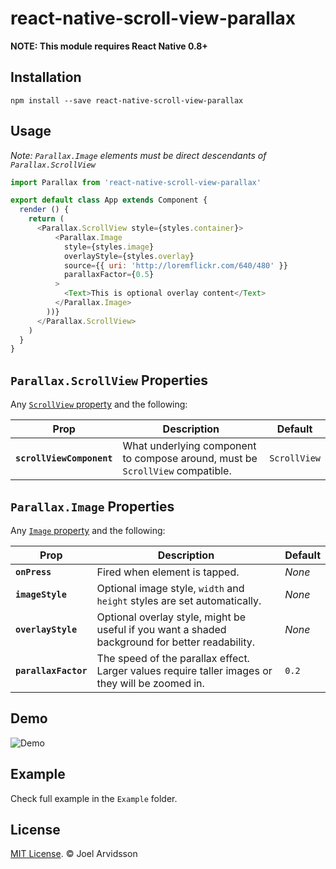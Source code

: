 # react-native-scroll-view-parallax

**NOTE: This module requires React Native 0.8+**

## Installation

```
npm install --save react-native-scroll-view-parallax
```

## Usage

*Note: `Parallax.Image` elements must be direct descendants of `Parallax.ScrollView`*

```js
import Parallax from 'react-native-scroll-view-parallax'

export default class App extends Component {
  render () {
    return (
      <Parallax.ScrollView style={styles.container}>
          <Parallax.Image
            style={styles.image}
            overlayStyle={styles.overlay}
            source={{ uri: 'http://loremflickr.com/640/480' }}
            parallaxFactor={0.5}
          >
            <Text>This is optional overlay content</Text>
          </Parallax.Image>
        ))}
      </Parallax.ScrollView>
    )
  }
}

```

## `Parallax.ScrollView` Properties

Any [`ScrollView` property](http://facebook.github.io/react-native/docs/scrollview.html) and the following:

| Prop | Description | Default |
|---|---|---|
|**`scrollViewComponent`**|What underlying component to compose around, must be `ScrollView` compatible. |`ScrollView`|

## `Parallax.Image` Properties

Any [`Image` property](http://facebook.github.io/react-native/docs/image.html) and the following:

| Prop | Description | Default |
|---|---|---|
|**`onPress`**|Fired when element is tapped.|*None*|
|**`imageStyle`**|Optional image style, `width` and `height` styles are set automatically.|*None*|
|**`overlayStyle`**|Optional overlay style, might be useful if you want a shaded background for better readability. |*None*|
|**`parallaxFactor`**|The speed of the parallax effect. Larger values require taller images or they will be zoomed in. |`0.2`|

## Demo

![Demo](https://cloud.githubusercontent.com/assets/378279/8894786/81b493f8-33c3-11e5-9a5a-8695642c6ee7.gif)

## Example 

Check full example in the `Example` folder. 

## License

[MIT License](http://opensource.org/licenses/mit-license.html). © Joel Arvidsson

